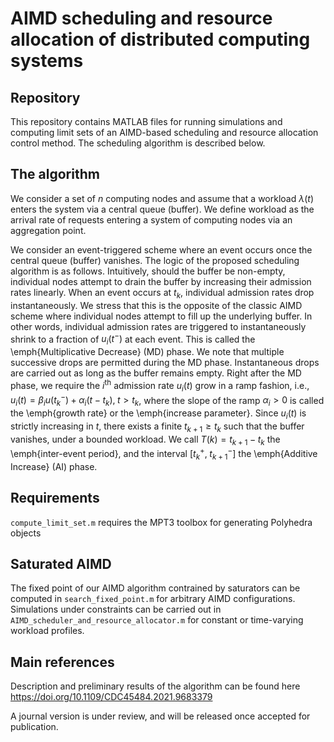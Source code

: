 # AIMD scheduling and resource allocation of distributed computing systems

## Repository
This repository contains MATLAB files for running simulations and computing limit sets of an AIMD-based scheduling and resource allocation control method. The scheduling algorithm is described below.

## The algorithm

We consider a set of $n$ computing nodes and assume that a workload $\lambda(t)$ enters the system via a central queue (buffer). We define workload as the arrival rate of requests entering a system of computing nodes via an aggregation point. 

We consider an event-triggered scheme where an event occurs once the central queue (buffer) vanishes. The logic of the proposed scheduling algorithm is as follows. Intuitively, should the buffer be non-empty, individual nodes attempt to drain the buffer by increasing their admission rates linearly. When an event occurs at $t_k$, individual admission rates drop instantaneously. We stress that this is the opposite of the classic AIMD scheme where individual nodes attempt to fill up the underlying buffer. In other words, individual admission rates are triggered to instantaneously shrink to a fraction of $u_i(t^{-})$ at each event. This is called the \emph{Multiplicative Decrease} (MD) phase. We note that multiple successive drops are permitted during the MD phase. Instantaneous drops are carried out as long as the buffer remains empty. Right after the MD phase, we require the $i^{\text{th}}$ admission rate $u_i(t)$ grow in a ramp fashion, i.e., $u_i(t) = \beta_i u(t_{k}^{-}) + \alpha_i (t-t_{k}), \; t > t_{k}$, where the slope of the ramp $\alpha_i >0$ is called the \emph{growth rate} or the \emph{increase parameter}. Since $u_i(t)$ is strictly increasing in $t$, there exists a finite $t_{k+1} \geq t_k$ such that the buffer vanishes, under a bounded workload. We call $T(k) = t_{k+1} - t_k$ the \emph{inter-event period}, and the interval $[t_{k}^{+},\;t_{k+1}^{-}]$ the \emph{Additive Increase} (AI) phase.


## Requirements
`compute_limit_set.m` requires the MPT3 toolbox for generating Polyhedra objects

## Saturated AIMD
The fixed point of our AIMD algorithm contrained by saturators can be computed in `search_fixed_point.m` for arbitrary AIMD configurations. Simulations under constraints can be carried out in `AIMD_scheduler_and_resource_allocator.m` for constant or time-varying workload profiles.


## Main references
Description and preliminary results of the algorithm can be found here https://doi.org/10.1109/CDC45484.2021.9683379 

A journal version is under review, and will be released once accepted for publication.
